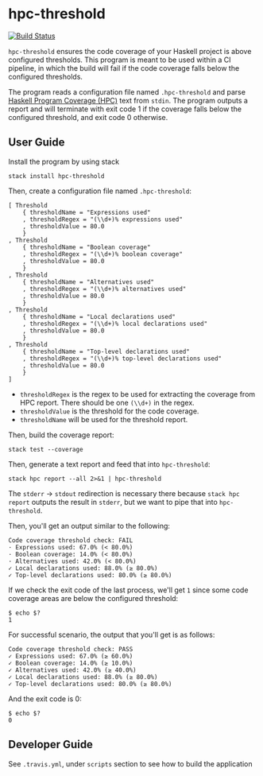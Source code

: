 # hpc-threshold

[![Build Status](https://travis-ci.org/eckyputrady/hpc-threshold.svg?branch=master)](https://travis-ci.org/eckyputrady/hpc-threshold)

`hpc-threshold` ensures the code coverage of your Haskell project is above configured thresholds. This program is meant to be used within a CI pipeline, in which the build will fail if the code coverage falls below the configured thresholds.

The program reads a configuration file named `.hpc-threshold` and parse [Haskell Program Coverage (HPC)](https://wiki.haskell.org/Haskell_program_coverage) text from `stdin`. The program outputs a report and will terminate with exit code 1 if the coverage falls below the configured threshold, and exit code 0 otherwise.

## User Guide

Install the program by using stack

```
stack install hpc-threshold
```

Then, create a configuration file named `.hpc-threshold`:

```
[ Threshold 
    { thresholdName = "Expressions used"
    , thresholdRegex = "(\\d+)% expressions used"
    , thresholdValue = 80.0
    }
, Threshold 
    { thresholdName = "Boolean coverage"
    , thresholdRegex = "(\\d+)% boolean coverage"
    , thresholdValue = 80.0
    }
, Threshold 
    { thresholdName = "Alternatives used"
    , thresholdRegex = "(\\d+)% alternatives used"
    , thresholdValue = 80.0
    }
, Threshold 
    { thresholdName = "Local declarations used"
    , thresholdRegex = "(\\d+)% local declarations used"
    , thresholdValue = 80.0
    }
, Threshold 
    { thresholdName = "Top-level declarations used"
    , thresholdRegex = "(\\d+)% top-level declarations used"
    , thresholdValue = 80.0
    }
]
```

- `thresholdRegex` is the regex to be used for extracting the coverage from HPC report. There should be one `(\\d+)` in the regex.
- `thresholdValue` is the threshold for the code coverage.
- `thresholdName` will be used for the threshold report.

Then, build the coverage report:

```
stack test --coverage
```

Then, generate a text report and feed that into `hpc-threshold`:

```
stack hpc report --all 2>&1 | hpc-threshold
```

The `stderr` -> `stdout` redirection is necessary there because `stack hpc report` outputs the result in `stderr`, but we want to pipe that into `hpc-threshold`.

Then, you'll get an output similar to the following:

```
Code coverage threshold check: FAIL
· Expressions used: 67.0% (< 80.0%)
· Boolean coverage: 14.0% (< 80.0%)
· Alternatives used: 42.0% (< 80.0%)
✓ Local declarations used: 88.0% (≥ 80.0%)
✓ Top-level declarations used: 80.0% (≥ 80.0%)
```

If we check the exit code of the last process, we'll get `1` since some code coverage areas are below the configured threshold:

```
$ echo $?
1
```

For successful scenario, the output that you'll get is as follows:

```
Code coverage threshold check: PASS
✓ Expressions used: 67.0% (≥ 60.0%)
✓ Boolean coverage: 14.0% (≥ 10.0%)
✓ Alternatives used: 42.0% (≥ 40.0%)
✓ Local declarations used: 88.0% (≥ 80.0%)
✓ Top-level declarations used: 80.0% (≥ 80.0%)
```

And the exit code is 0:

```
$ echo $?
0
```

## Developer Guide

See `.travis.yml`, under `scripts` section to see how to build the application
